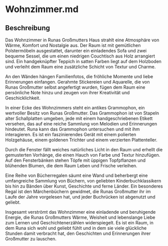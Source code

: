 # Wohnzimmer.md

## Beschreibung
Das Wohnzimmer in Runas Großmutters Haus strahlt eine Atmosphäre von Wärme, Komfort und Nostalgie aus. Der Raum ist mit gemütlichen Polstermöbeln ausgestattet, darunter ein einladendes Sofa und zwei bequeme Sessel, die um einen niedrigen Couchtisch aus Holz arrangiert sind. Ein handgeknüpfter Teppich in satten Farben liegt auf dem Holzboden und verleiht dem Raum eine zusätzliche Schicht von Textur und Charme.

An den Wänden hängen Familienfotos, die fröhliche Momente und liebe Erinnerungen einfangen. Gerahmte Stickereien und Aquarelle, die von Runas Großmutter selbst angefertigt wurden, fügen dem Raum eine persönliche Note hinzu und zeugen von ihrer Kreativität und Geschicklichkeit.

In einer Ecke des Wohnzimmers steht ein antikes Grammophon, ein wertvoller Besitz von Runas Großmutter. Das Grammophon ist von Stapeln alter Schallplatten umgeben, jede mit einem handgeschriebenen Etikett versehen, das auf eine reiche Sammlung von Melodien und Erinnerungen hindeutet. Runa kann das Grammophon untersuchen und mit ihm interagieren. Es ist ein faszinierendes Gerät mit einem polierten Holzgehäuse, einem goldenen Trichter und einem verzierten Plattenteller.

Durch die Fenster fällt weiches natürliches Licht in den Raum und erhellt die gemusterten Vorhänge, die einen Hauch von Farbe und Textur hinzufügen. Auf den Fensterbänken stehen Töpfe mit üppigen Topfpflanzen und blühenden Blumen, die dem Raum Leben und Frische verleihen.

Eine Reihe von Bücherregalen säumt eine Wand und beherbergt eine umfangreiche Sammlung von Büchern, von geliebten Kinderbuchklassikern bis hin zu Bänden über Kunst, Geschichte und ferne Länder. Ein besonderes Regal ist den Märchenbüchern gewidmet, die Runas Großmutter ihr im Laufe der Jahre vorgelesen hat, und jeder Buchrücken ist abgenutzt und geliebt.

Insgesamt verströmt das Wohnzimmer eine einladende und beruhigende Energie, die Runas Großmutters Wärme, Weisheit und lebenslange Liebe zum Lernen und Geschichtenerzählen widerspiegelt. Es ist ein Raum, in dem Runa sich wohl und geliebt fühlt und in dem sie viele glückliche Stunden damit verbracht hat, den Geschichten und Erinnerungen ihrer Großmutter zu lauschen.
